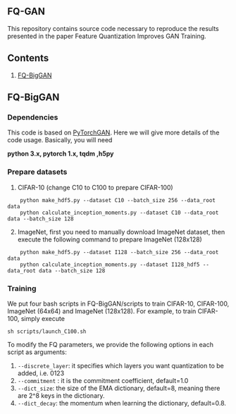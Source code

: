 ## FQ-GAN

This repository contains source code necessary to reproduce the results presented in the paper Feature Quantization Improves GAN Training.

## Contents
1. [FQ-BigGAN](#FQ-BigGAN)

## FQ-BigGAN
### Dependencies
This code is based on [PyTorchGAN](https://github.com/ajbrock/BigGAN-PyTorch). Here we will give more details of the code usage. Basically, you will need 

**python 3.x, pytorch 1.x, tqdm ,h5py**

### Prepare datasets
1. CIFAR-10 (change C10 to C100 to prepare CIFAR-100)
```
	python make_hdf5.py --dataset C10 --batch_size 256 --data_root data
	python calculate_inception_moments.py --dataset C10 --data_root data --batch_size 128
```
2. ImageNet, first you need to manually download ImageNet dataset, then execute the following command to prepare ImageNet (128x128)

```
	python make_hdf5.py --dataset I128 --batch_size 256 --data_root data
	python calculate_inception_moments.py --dataset I128_hdf5 --data_root data --batch_size 128

```


### Training 
We put four bash scripts in  FQ-BigGAN/scripts to train CIFAR-10, CIFAR-100, ImageNet (64x64) and ImageNet (128x128). For example, to train CIFAR-100, simply execute

```
sh scripts/launch_C100.sh
```

To modify the FQ parameters, we provide the following options in each script as arguments:

1. ```--discrete_layer```: it  specifies which layers you want quantization to be added, i.e. 0123 
2. ```--commitment``` : it is the commitment coefficient, default=1.0
3. ```--dict_size```:  the size of the EMA dictionary, default=8, meaning there are 2^8 keys in the dictionary.
4. ```--dict_decay```:  the momentum when learning the dictionary, default=0.8.

